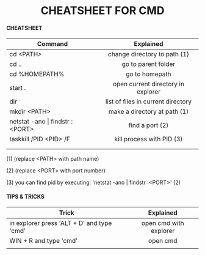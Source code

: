 <h1 style="text-align:center;">
CHEATSHEET FOR CMD 
</h1>
<h4>CHEATSHEET</h4>

| Command        | Explained           
| ------------- |:-------------:
| cd  &lt;PATH&gt; |change directory to path (1)
| cd ..| go to parent folder   
|cd %HOMEPATH%|go to homepath
| start .| open current directory in explorer      
|dir| list of files in current directory
|mkdir &lt;PATH&gt;| make a directory at path (1)
|netstat -ano &#124; findstr :&lt;PORT&gt;|find a port (2)
|taskkill /PID &lt;PID&gt; /F|kill process with PID (3)
||
||

<p style="text-align: left;"> (1) (replace &lt;PATH&gt; with path name) <br>

(2) (replace &lt;PORT&gt; with port number) <br>

(3) you can find pid by executing: 'netstat -ano &#124; findstr :&lt;PORT&gt;' (2) <br>

</p>

<h4> TIPS & TRICKS </h4>

| Trick        | Explained           
| ------------- |:-------------:
|in explorer press 'ALT + D'  and type 'cmd' |open cmd with explorer
|WIN + R and type 'cmd'| open cmd
||

